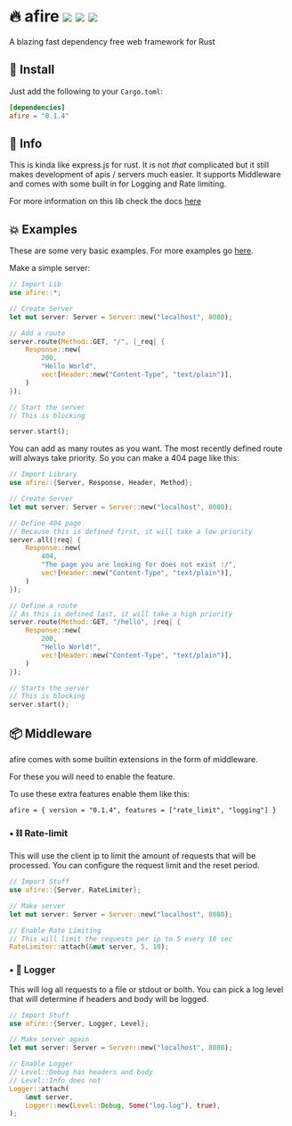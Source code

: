 # 🔥 afire <a href="https://github.com/Basicprogrammer10/afire/actions"><img src="https://img.shields.io/github/workflow/status/Basicprogrammer10/afire/CI?label=Tests"></a> <a href="https://www.codefactor.io/repository/github/basicprogrammer10/watertemp"><a href="#"><img src="https://img.shields.io/tokei/lines/github/Basicprogrammer10/afire?label=Total%20Lines"></a> <a href="https://crates.io/crates/afire"><img src="https://img.shields.io/crates/d/afire?label=Downloads"></a>

A blazing fast dependency free web framework for Rust

## 💠 Install

Just add the following to your `Cargo.toml`:

```toml
[dependencies]
afire = "0.1.4"
```

## 📄 Info

This is kinda like express.js for rust. It is not _that_ complicated but it still makes development of apis / servers much easier. It supports Middleware and comes with some built in for Logging and Rate limiting.

For more information on this lib check the docs [here](https://crates.io/crates/afire)

## 💥 Examples

These are some very basic examples.
For more examples go [here](https://github.com/Basicprogrammer10/afire/tree/main/examples).

Make a simple server:

```rust
// Import Lib
use afire::*;

// Create Server
let mut server: Server = Server::new("localhost", 8080);

// Add a route
server.route(Method::GET, "/", |_req| {
    Response::new(
        200,
        "Hello World",
        vec![Header::new("Content-Type", "text/plain")],
    )
});

// Start the server
// This is blocking

server.start();
```

You can add as many routes as you want. The most recently defined route will always take priority. So you can make a 404 page like this:

```rust
// Import Library
use afire::{Server, Response, Header, Method};

// Create Server
let mut server: Server = Server::new("localhost", 8080);

// Define 404 page
// Because this is defined first, it will take a low priority
server.all(|req| {
    Response::new(
        404,
        "The page you are looking for does not exist :/",
        vec![Header::new("Content-Type", "text/plain")],
    )
});

// Define a route
// As this is defined last, it will take a high priority
server.route(Method::GET, "/hello", |req| {
    Response::new(
        200,
        "Hello World!",
        vec![Header::new("Content-Type", "text/plain")],
    )
});

// Starts the server
// This is blocking
server.start();
```

## 📦 Middleware

afire comes with some builtin extensions in the form of middleware.

For these you will need to enable the feature.

To use these extra features enable them like this:

```
afire = { version = "0.1.4", features = ["rate_limit", "logging"] }
```

### • ⛓️ Rate-limit

This will use the client ip to limit the amount of requests that will be processed. You can configure the request limit and the reset period.

```rust
// Import Stuff
use afire::{Server, RateLimiter};

// Make server
let mut server: Server = Server::new("localhost", 8080);

// Enable Rate Limiting
// This will limit the requests per ip to 5 every 10 sec
RateLimiter::attach(&mut server, 5, 10);
```

### • 📜 Logger

This will log all requests to a file or stdout or bolth. You can pick a log level that will determine if headers and body will be logged.

```rust
// Import Stuff
use afire::{Server, Logger, Level};

// Make server again
let mut server: Server = Server::new("localhost", 8080);

// Enable Logger
// Level::Debug has headers and body
// Level::Info does not
Logger::attach(
    &mut server,
    Logger::new(Level::Debug, Some("log.log"), true),
);
```
